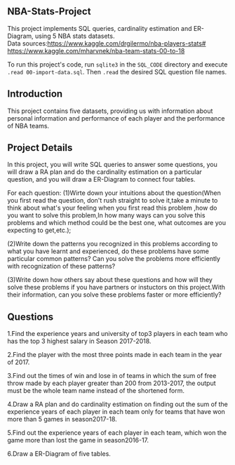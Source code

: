 ## NBA-Stats-Project
This project implements SQL queries, cardinality estimation and ER-Diagram, using 5 NBA stats datasets.  
  Data sources:https://www.kaggle.com/drgilermo/nba-players-stats#
            https://www.kaggle.com/mharvnek/nba-team-stats-00-to-18

To run this project's code, run `sqlite3` in the `SQL_CODE` directory and execute `.read 00-import-data.sql`.
Then `.read` the desired SQL question file names.

## Introduction
This project contains five datasets, providing us with information about personal information and performance of each player and the performance of NBA teams.

## Project Details
In this project, you will write SQL queries to answer some questions, you will draw a RA plan and do the cardinality estimation on a particular question, and you will draw a ER-Diagram to connect four tables. 

For each question:
(1)Wirte down your intuitions about the question(When you first read the question, don't rush straight to solve it,take a minute to think about what's your feeling when you first read this problem ,how do you want to solve this problem,In how many ways can you solve this problems and which method could be the best one, what outcomes are you expecting to get,etc.);  

(2)Write down the patterns you recognized in this problems according to what you have learnt and experienced, do these problems have some particular common patterns? Can you solve the problems more efficiently with recognization of these patterns?  

(3)Write down how others say about these questions and how will they solve these problems if you have partners or instuctors on this project.With their information, can you solve these problems faster or more efficiently?  

## Questions
1.Find the experience years and university of top3  players in each team who has the top 3 highest salary in Season 2017-2018.  

2.Find the player with the most three points made in each team in the year of 2017.  

3.Find out the times of win and lose in  of teams in which the sum of free throw made by each player greater than 200 from 2013-2017, the output must be the whole team name instead of the shortened form.

4.Draw a RA plan and do cardinality estimation on finding out the sum of the experience years of each player in each team only for teams that have won more than 5 games in season2017-18.   

5.Find out the experience years of each player in each team, which won the game more than lost the game in season2016-17. 

6.Draw a ER-Diagram of five tables.

